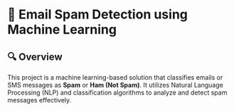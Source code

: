 
# 📧 Email Spam Detection using Machine Learning

## 🔍 Overview
This project is a machine learning-based solution that classifies emails or SMS messages as **Spam** or **Ham (Not Spam)**. It utilizes Natural Language Processing (NLP) and classification algorithms to analyze and detect spam messages effectively.


